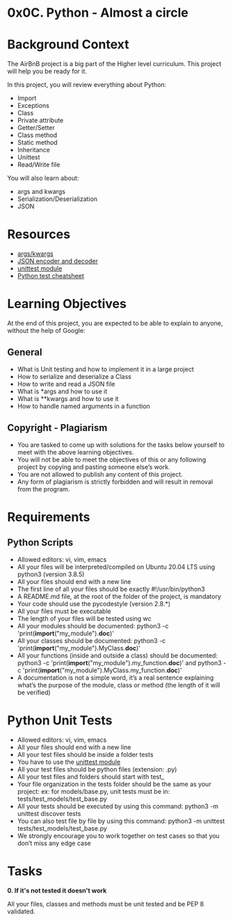 # 0x0C. Python - Almost a circle

# Background Context

The AirBnB project is a big part of the Higher level curriculum. This project will help you be ready for it.

In this project, you will review everything about Python:

- Import
- Exceptions
- Class
- Private attribute
- Getter/Setter
- Class method
- Static method
- Inheritance
- Unittest
- Read/Write file

You will also learn about:

- args and kwargs
- Serialization/Deserialization
- JSON

# Resources

- [args/kwargs](https://yasoob.me/2013/08/04/args-and-kwargs-in-python-explained/)
- [JSON encoder and decoder](https://docs.python.org/3/library/json.html)
- [unittest module](https://docs.python.org/3.4/library/unittest.html#module-unittest)
- [Python test cheatsheet](https://www.pythonsheets.com/notes/python-tests.html)

# Learning Objectives

At the end of this project, you are expected to be able to explain to anyone, without the help of Google:

## General

- What is Unit testing and how to implement it in a large project
- How to serialize and deserialize a Class
- How to write and read a JSON file
- What is *args and how to use it
- What is **kwargs and how to use it
- How to handle named arguments in a function

## Copyright - Plagiarism

- You are tasked to come up with solutions for the tasks below yourself to meet with the above learning objectives.
- You will not be able to meet the objectives of this or any following project by copying and pasting someone else’s work.
- You are not allowed to publish any content of this project.
- Any form of plagiarism is strictly forbidden and will result in removal from the program.

# Requirements

## Python Scripts

- Allowed editors: vi, vim, emacs
- All your files will be interpreted/compiled on Ubuntu 20.04 LTS using python3 (version 3.8.5)
- All your files should end with a new line
- The first line of all your files should be exactly #!/usr/bin/python3
- A README.md file, at the root of the folder of the project, is mandatory
- Your code should use the pycodestyle (version 2.8.*)
- All your files must be executable
- The length of your files will be tested using wc
- All your modules should be documented: python3 -c 'print(__import__("my\_module").__doc__)'
- All your classes should be documented: python3 -c 'print(__import__("my\_module").MyClass.__doc__)'
- All your functions (inside and outside a class) should be documented: python3 -c 'print(__import__("my\_module").my\_function.__doc__)' and python3 -c 'print(__import__("my\_module").MyClass.my\_function.__doc__)'
- A documentation is not a simple word, it’s a real sentence explaining what’s the purpose of the module, class or method (the length of it will be verified)

# Python Unit Tests

- Allowed editors: vi, vim, emacs
- All your files should end with a new line
- All your test files should be inside a folder tests
- You have to use the [unittest module](https://docs.python.org/3.4/library/unittest.html#module-unittest)
- All your test files should be python files (extension: .py)
- All your test files and folders should start with test_
- Your file organization in the tests folder should be the same as your project: ex: for models/base.py, unit tests must be in: tests/test_models/test\_base.py
- All your tests should be executed by using this command: python3 -m unittest discover tests
- You can also test file by file by using this command: python3 -m unittest tests/test\_models/test\_base.py
- We strongly encourage you to work together on test cases so that you don’t miss any edge case

# Tasks

**0. If it's not tested it doesn't work**

All your files, classes and methods must be unit tested and be PEP 8 validated. 
